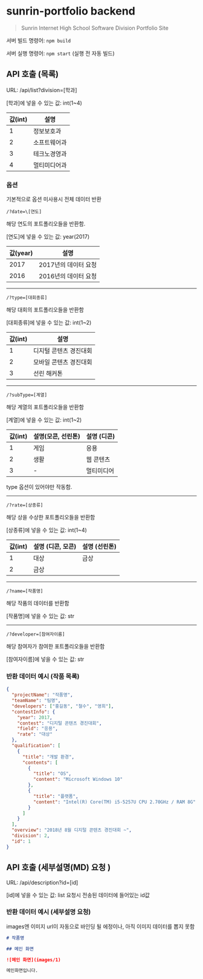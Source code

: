 # sunrin-portfolio backend

> Sunrin Internet High School Software Division Portfolio Site

서버 빌드 명령어: `npm build`

서버 실행 명령어: `npm start` (실행 전 자동 빌드)

## API 호출 (목록)

URL: /api/list?division=[학과]

\[학과]에 넣을 수 있는 값: int(1~4)

값(int) | 설명
------- | ------------
1       | 정보보호과
2       | 소프트웨어과
3       | 테크노경영과
4       | 멀티미디어과

### 옵션

기본적으로 옵션 미사용시 전체 데이터 반환

`/?date=\[연도]`

해당 연도의 포트폴리오들을 반환함.

\[연도]에 넣을 수 있는 값: year(2017)

값(year)   | 설명
---------- | --------------------
2017       | 2017년의 데이터 요청
2016       | 2016년의 데이터 요청
---

`/?type=[대회종류]`

해당 대회의 포트폴리오들을 반환함

\[대회종류]에 넣을 수 있는 값: int(1~2)

값(int) | 설명
------- | ----------------------
1       | 디지털 콘텐츠 경진대회
2       | 모바일 콘텐츠 경진대회
3       | 선린 해커톤

---

`/?subType=[계열]`

해당 계열의 포트폴리오들을 반환함

[계열]에 넣을 수 있는 값: int(1~2)

값(int) | 설명(모콘, 선린톤) | 설명 (디콘)
------- | -------------------| ----
1       | 게임               | 응용
2       | 생활               | 웹 콘텐츠
3       | -                  | 멀티미디어

type 옵션이 있어야만 작동함.

---

`/?rate=[상종류]`

해당 상을 수상한 포트폴리오들을 반환함

[상종류]에 넣을 수 있는 값: int(1~4)

값(int) | 설명 (디콘, 모콘) | 설명 (선린톤)
------- | ----------------- | -------------
1       | 대상              | 금상
2       | 금상              |

---

`/?name=[작품명]`

해당 작품의 데이터를 반환함

\[작품명]에 넣을 수 있는 값: str

---

`/?developer=[참여자이름]`

해당 참여자가 참여한 포트폴리오들을 반환함

\[참여자이름]에 넣을 수 있는 값: str

### 반환 데이터 예시 (작품 목록)

```json
{
  "projectName": "작품명",
  "teamName": "팀명",
  "developers": ["홍길동", "철수", "영희"],
  "contestInfo": {
    "year": 2017,
    "contest": "디지털 콘텐츠 경진대회",
    "field": "응용",
    "rate": "대상"
  },
  "qualification": [
    {
      "title": "개발 환경",
      "contents": [
        {
          "title": "OS",
          "content": "Microsoft Windows 10"
        },
        {
          "title": "플랫폼",
          "content": "Intel(R) Core(TM) i5-5257U CPU 2.70GHz / RAM 8G"
        }
      ]
    }
  ],
  "overview": "2018년 8월 디지털 콘텐츠 경진대회 ~",
  "division": 2,
  "id": 1
}
```

## API 호출 (세부설명(MD) 요청 )

URL: /api/description?id=[id]

\[id]에 넣을 수 있는 값: list 요청시 전송된 데이터에 들어있는 id값

### 반환 데이터 예시 (세부설명 요청)

images엔 이미지 url이 자동으로 바인딩 될 에정이나, 아직 이미지 데이터를 뽑지 못함

```md
# 작품명

## 메인 화면

![메인 화면](images/1)

메인화면입니다.

```